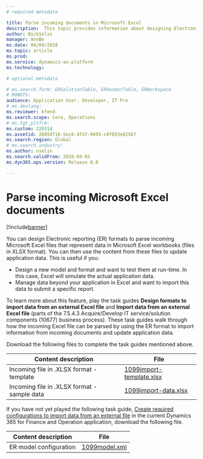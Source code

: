 ```yaml
---
# required metadata

title: Parse incoming documents in Microsoft Excel
description:  This topic provides information about designing Electronic reporting (ER) formats to parse content contained in incoming Microsoft Excel files. 
author: NickSelin
manager: AnnBe
ms.date: 04/04/2018
ms.topic: article
ms.prod: 
ms.service: dynamics-ax-platform
ms.technology: 

# optional metadata

# ms.search.form: ERSolutionTable, ERVendorTable, ERWorkspace
# ROBOTS: 
audience: Application User, Developer, IT Pro
# ms.devlang: 
ms.reviewer: kfend
ms.search.scope: Core, Operations
# ms.tgt_pltfrm: 
ms.custom: 220314
ms.assetid: 2685df16-5ec8-4fd7-9495-c0f653e82567
ms.search.region: Global
# ms.search.industry: 
ms.author: nselin
ms.search.validFrom: 2018-04-01
ms.dyn365.ops.version: Release 8.0

---
```


# Parse incoming Microsoft Excel documents

[!include[banner](../includes/banner.md)]

You can design Electronic reporting (ER) formats to parse incoming Microsoft Excel files that represent data in Microsoft Excel workbooks (files in XLSX format). You can then use the content from these files to update application data. This is useful if you:

-	Design a new model and format and want to test them at run-time. In this case, Excel will simulate the actual application data.
-	Manage data beyond your application in Excel and want to import this data to submit a specific report.

To learn more about this feature, play the task guides **Design formats to import data from an external Excel file** and **Import data from an external Excel file** (parts of the 7.5.4.3 Acquire/Develop IT service/solution components (10677) business process). These task guides walk through how the incoming Excel file can be parsed by using the ER format to import information from incoming documents and update application data.

Download the following files to complete the task guides mentioned above.

| Content description                        | File                                                                       |
---------------------------------------------|----------------------------------------------------------------------------|
| Incoming file in .XLSX format - template   | [1099import-template.xlsx](https://go.microsoft.com/fwlink/?linkid=862266)  |
| Incoming file in .XLSX format - sample data| [1099import-data.xlsx](https://go.microsoft.com/fwlink/?linkid=862266)     |

If you have not yet played the following task guide, [Create required configurations to import data from an external file](./tasks/er-required-configurations-import-data.md) in the current Dynamics 365 for Finance and Operation application, download the following file.

| Content description                        | File                                                                       |
---------------------------------------------|----------------------------------------------------------------------------|
| ER model configuration                     | [1099model.xml](https://go.microsoft.com/fwlink/?linkid=862266)            |

